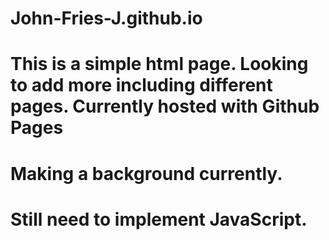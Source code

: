 # John-Fries-J.github.io
# This is a simple html page. Looking to add more including different pages. Currently hosted with Github Pages
# Making a background currently.
# Still need to implement JavaScript.
